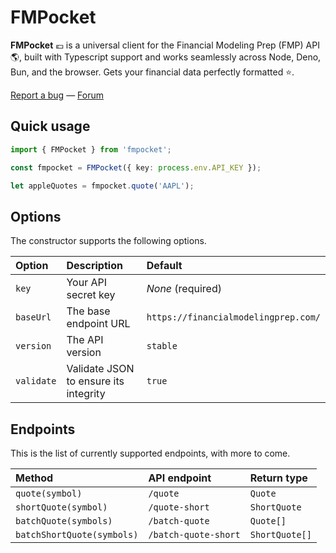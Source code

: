 # FMPocket

**FMPocket** 💶 is a universal client for the Financial Modeling Prep (FMP) API 🌎, built with Typescript support and works seamlessly across Node, Deno, Bun, and the browser. Gets your financial data perfectly formatted ⭐️.

[Report a bug](https://github.com/l0uisgrange/fmpocket/issues) — [Forum](https://github.com/l0uisgrange/fmpocket/discussions/categories/q-a)

## Quick usage

```typescript
import { FMPocket } from 'fmpocket';

const fmpocket = FMPocket({ key: process.env.API_KEY });

let appleQuotes = fmpocket.quote('AAPL');
```

## Options

The constructor supports the following options.

| Option | Description | Default |
| :--- | :--- | :-- |
| `key` | Your API secret key | _None_ (required) |
| `baseUrl` | The base endpoint URL | `https://financialmodelingprep.com/` |
| `version` | The API version | `stable` |
| `validate` | Validate JSON to ensure its integrity | `true` |

## Endpoints

This is the list of currently supported endpoints, with more to come.

| Method | API endpoint | Return type |
| :--- | :--- | :--- |
| `quote(symbol)` | `/quote` | `Quote` |
| `shortQuote(symbol)` | `/quote-short` | `ShortQuote` |
| `batchQuote(symbols)` | `/batch-quote` | `Quote[]` |
| `batchShortQuote(symbols)` | `/batch-quote-short` | `ShortQuote[]` |
